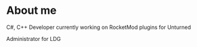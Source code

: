 <h1>
  About me
</h1>
<p>C#, C++ Developer currently working on RocketMod plugins for Unturned</p>
<p>Administrator for LDG</p>